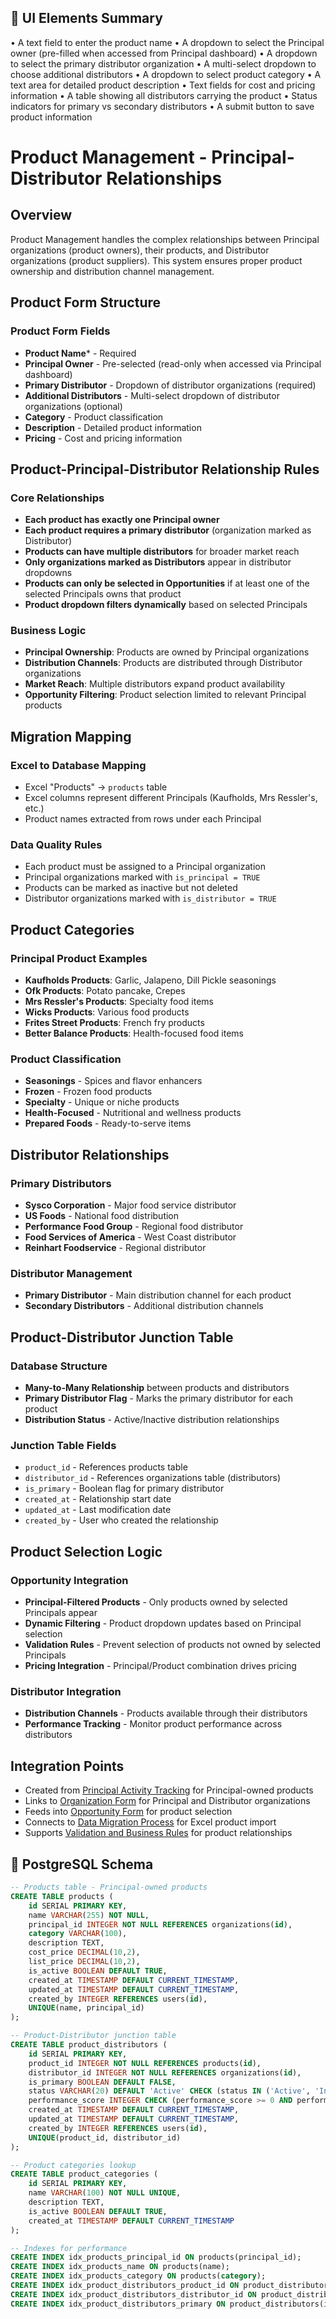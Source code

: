 ## 🧩 UI Elements Summary
• A text field to enter the product name
• A dropdown to select the Principal owner (pre-filled when accessed from Principal dashboard)
• A dropdown to select the primary distributor organization
• A multi-select dropdown to choose additional distributors
• A dropdown to select product category
• A text area for detailed product description
• Text fields for cost and pricing information
• A table showing all distributors carrying the product
• Status indicators for primary vs secondary distributors
• A submit button to save product information

# Product Management - Principal-Distributor Relationships

## Overview
Product Management handles the complex relationships between Principal organizations (product owners), their products, and Distributor organizations (product suppliers). This system ensures proper product ownership and distribution channel management.

## Product Form Structure

### Product Form Fields
- **Product Name*** - Required
- **Principal Owner** - Pre-selected (read-only when accessed via Principal dashboard)
- **Primary Distributor** - Dropdown of distributor organizations (required)
- **Additional Distributors** - Multi-select dropdown of distributor organizations (optional)
- **Category** - Product classification
- **Description** - Detailed product information
- **Pricing** - Cost and pricing information

## Product-Principal-Distributor Relationship Rules

### Core Relationships
- **Each product has exactly one Principal owner**
- **Each product requires a primary distributor** (organization marked as Distributor)
- **Products can have multiple distributors** for broader market reach
- **Only organizations marked as Distributors** appear in distributor dropdowns
- **Products can only be selected in Opportunities** if at least one of the selected Principals owns that product
- **Product dropdown filters dynamically** based on selected Principals

### Business Logic
- **Principal Ownership**: Products are owned by Principal organizations
- **Distribution Channels**: Products are distributed through Distributor organizations
- **Market Reach**: Multiple distributors expand product availability
- **Opportunity Filtering**: Product selection limited to relevant Principal products

## Migration Mapping

### Excel to Database Mapping
- Excel "Products" → `products` table
- Excel columns represent different Principals (Kaufholds, Mrs Ressler's, etc.)
- Product names extracted from rows under each Principal

### Data Quality Rules
- Each product must be assigned to a Principal organization
- Principal organizations marked with `is_principal = TRUE`
- Products can be marked as inactive but not deleted
- Distributor organizations marked with `is_distributor = TRUE`

## Product Categories

### Principal Product Examples
- **Kaufholds Products**: Garlic, Jalapeno, Dill Pickle seasonings
- **Ofk Products**: Potato pancake, Crepes
- **Mrs Ressler's Products**: Specialty food items
- **Wicks Products**: Various food products
- **Frites Street Products**: French fry products
- **Better Balance Products**: Health-focused food items

### Product Classification
- **Seasonings** - Spices and flavor enhancers
- **Frozen** - Frozen food products
- **Specialty** - Unique or niche products
- **Health-Focused** - Nutritional and wellness products
- **Prepared Foods** - Ready-to-serve items

## Distributor Relationships

### Primary Distributors
- **Sysco Corporation** - Major food service distributor
- **US Foods** - National food distribution
- **Performance Food Group** - Regional food distributor
- **Food Services of America** - West Coast distributor
- **Reinhart Foodservice** - Regional distributor

### Distributor Management
- **Primary Distributor** - Main distribution channel for each product
- **Secondary Distributors** - Additional distribution channels

## Product-Distributor Junction Table

### Database Structure
- **Many-to-Many Relationship** between products and distributors
- **Primary Distributor Flag** - Marks the primary distributor for each product
- **Distribution Status** - Active/Inactive distribution relationships

### Junction Table Fields
- `product_id` - References products table
- `distributor_id` - References organizations table (distributors)
- `is_primary` - Boolean flag for primary distributor
- `created_at` - Relationship start date
- `updated_at` - Last modification date
- `created_by` - User who created the relationship

## Product Selection Logic

### Opportunity Integration
- **Principal-Filtered Products** - Only products owned by selected Principals appear
- **Dynamic Filtering** - Product dropdown updates based on Principal selection
- **Validation Rules** - Prevent selection of products not owned by selected Principals
- **Pricing Integration** - Principal/Product combination drives pricing

### Distributor Integration
- **Distribution Channels** - Products available through their distributors
- **Performance Tracking** - Monitor product performance across distributors

## Integration Points
- Created from [Principal Activity Tracking](05_Principal_Activity_Tracking.md) for Principal-owned products
- Links to [Organization Form](02_Organization_Form.md) for Principal and Distributor organizations
- Feeds into [Opportunity Form](03_Opportunity_Form.md) for product selection
- Connects to [Data Migration Process](11_Data_Migration_Process.md) for Excel product import
- Supports [Validation and Business Rules](10_Validation_And_Business_Rules.md) for product relationships

## 💾 PostgreSQL Schema
```sql
-- Products table - Principal-owned products
CREATE TABLE products (
    id SERIAL PRIMARY KEY,
    name VARCHAR(255) NOT NULL,
    principal_id INTEGER NOT NULL REFERENCES organizations(id),
    category VARCHAR(100),
    description TEXT,
    cost_price DECIMAL(10,2),
    list_price DECIMAL(10,2),
    is_active BOOLEAN DEFAULT TRUE,
    created_at TIMESTAMP DEFAULT CURRENT_TIMESTAMP,
    updated_at TIMESTAMP DEFAULT CURRENT_TIMESTAMP,
    created_by INTEGER REFERENCES users(id),
    UNIQUE(name, principal_id)
);

-- Product-Distributor junction table
CREATE TABLE product_distributors (
    id SERIAL PRIMARY KEY,
    product_id INTEGER NOT NULL REFERENCES products(id),
    distributor_id INTEGER NOT NULL REFERENCES organizations(id),
    is_primary BOOLEAN DEFAULT FALSE,
    status VARCHAR(20) DEFAULT 'Active' CHECK (status IN ('Active', 'Inactive', 'Discontinued')),
    performance_score INTEGER CHECK (performance_score >= 0 AND performance_score <= 100),
    created_at TIMESTAMP DEFAULT CURRENT_TIMESTAMP,
    updated_at TIMESTAMP DEFAULT CURRENT_TIMESTAMP,
    created_by INTEGER REFERENCES users(id),
    UNIQUE(product_id, distributor_id)
);

-- Product categories lookup
CREATE TABLE product_categories (
    id SERIAL PRIMARY KEY,
    name VARCHAR(100) NOT NULL UNIQUE,
    description TEXT,
    is_active BOOLEAN DEFAULT TRUE,
    created_at TIMESTAMP DEFAULT CURRENT_TIMESTAMP
);

-- Indexes for performance
CREATE INDEX idx_products_principal_id ON products(principal_id);
CREATE INDEX idx_products_name ON products(name);
CREATE INDEX idx_products_category ON products(category);
CREATE INDEX idx_product_distributors_product_id ON product_distributors(product_id);
CREATE INDEX idx_product_distributors_distributor_id ON product_distributors(distributor_id);
CREATE INDEX idx_product_distributors_primary ON product_distributors(is_primary);
```